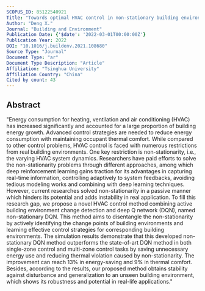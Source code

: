 ```yaml
---
SCOPUS_ID: 85122540921
Title: "Towards optimal HVAC control in non-stationary building environments combining active change detection and deep reinforcement learning"
Author: "Deng X."
Journal: "Building and Environment"
Publication Date: {'$date': '2022-03-01T00:00:00Z'}
Publication Year: 2022
DOI: "10.1016/j.buildenv.2021.108680"
Source Type: "Journal"
Document Type: "ar"
Document Type Description: "Article"
Affiliation: "Tsinghua University"
Affiliation Country: "China"
Cited by count: 43
---
```


## Abstract
"Energy consumption for heating, ventilation and air conditioning (HVAC) has increased significantly and accounted for a large proportion of building energy growth. Advanced control strategies are needed to reduce energy consumption with maintaining occupant thermal comfort. While compared to other control problems, HVAC control is faced with numerous restrictions from real building environments. One key restriction is non-stationarity, i.e., the varying HVAC system dynamics. Researchers have paid efforts to solve the non-stationarity problems through different approaches, among which deep reinforcement learning gains traction for its advantages in capturing real-time information, controlling adaptively to system feedbacks, avoiding tedious modeling works and combining with deep learning techniques. However, current researches solved non-stationarity in a passive manner which hinders its potential and adds instability in real application. To fill this research gap, we propose a novel HVAC control method combining active building environment change detection and deep Q network (DQN), named non-stationary DQN. This method aims to disentangle the non-stationarity by actively identifying the change points of building environments and learning effective control strategies for corresponding building environments. The simulation results demonstrate that this developed non-stationary DQN method outperforms the state-of-art DQN method in both single-zone control and multi-zone control tasks by saving unnecessary energy use and reducing thermal violation caused by non-stationarity. The improvement can reach 13% in energy-saving and 9% in thermal comfort. Besides, according to the results, our proposed method obtains stability against disturbance and generalization to an unseen building environment, which shows its robustness and potential in real-life applications."
